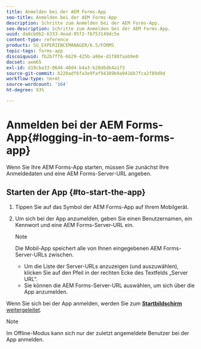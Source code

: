 ```yaml
---
title: Anmelden bei der AEM Forms-App
seo-title: Anmelden bei der AEM Forms-App
description: Schritte zum Anmelden bei der AEM Forms-App.
seo-description: Schritte zum Anmelden bei der AEM Forms-App.
uuid: da8cb0b2-6333-4ead-95f2-fb753149dc5e
content-type: reference
products: SG_EXPERIENCEMANAGER/6.5/FORMS
topic-tags: forms-app
discoiquuid: fb2b7ff6-6b29-425b-a86e-d1f80faab9e0
docset: aem65
exl-id: d19cba33-0646-40d4-b4a3-b28d6db4a1f3
source-git-commit: b220adf6fa3e9faf94389b9a9416b7fca2f89d9d
workflow-type: tm+mt
source-wordcount: '164'
ht-degree: 93%

---
```


# Anmelden bei der AEM Forms-App{#logging-in-to-aem-forms-app}

Wenn Sie Ihre AEM Forms-App starten, müssen Sie zunächst Ihre Anmeldedaten und eine AEM Forms-Server-URL angeben.

## Starten der App {#to-start-the-app}

1. Tippen Sie auf das Symbol der AEM Forms-App auf Ihrem Mobilgerät.
1. Um sich bei der App anzumelden, geben Sie einen Benutzernamen, ein Kennwort und eine AEM Forms-Server-URL ein.

   >[!NOTE]
   >
   >Die Mobil-App speichert alle von Ihnen eingegebenen AEM Forms-Server-URLs zwischen.
   >
   >    * Um die Liste der Server-URLs anzuzeigen (und auszuwählen), klicken Sie auf den Pfeil in der rechten Ecke des Textfelds „Server URL“.
   >    * Sie können die AEM Forms-Server-URL auswählen, um sich über die App anzumelden.


Wenn Sie sich bei der App anmelden, werden Sie zum [**Startbildschirm** weitergeleitet](../../forms/using/home-screen.md).

>[!NOTE]
>
>Im Offline-Modus kann sich nur der zuletzt angemeldete Benutzer bei der App anmelden.
